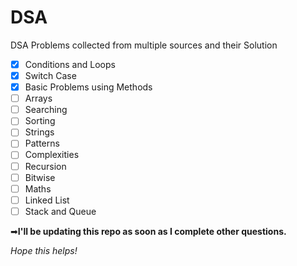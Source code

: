 # DSA
DSA Problems collected from multiple sources and their Solution
- [x] Conditions and Loops
- [x] Switch Case
- [x] Basic Problems using Methods
- [ ] Arrays
- [ ] Searching
- [ ] Sorting 
- [ ] Strings
- [ ] Patterns
- [ ] Complexities
- [ ] Recursion
- [ ] Bitwise
- [ ] Maths
- [ ] Linked List
- [ ] Stack and Queue

➡**I'll be updating this repo as soon as I complete other questions.**

*Hope this helps!*

